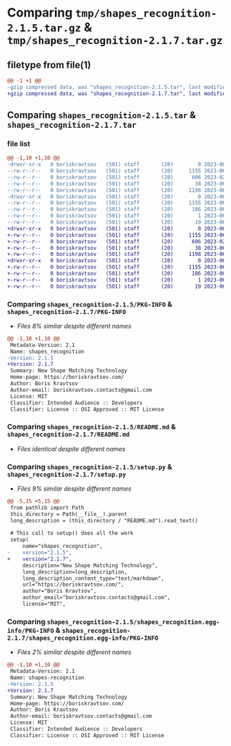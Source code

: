 # Comparing `tmp/shapes_recognition-2.1.5.tar.gz` & `tmp/shapes_recognition-2.1.7.tar.gz`

## filetype from file(1)

```diff
@@ -1 +1 @@
-gzip compressed data, was "shapes_recognition-2.1.5.tar", last modified: Sun Jun 18 11:43:26 2023, max compression
+gzip compressed data, was "shapes_recognition-2.1.7.tar", last modified: Sun Jun 18 17:24:54 2023, max compression
```

## Comparing `shapes_recognition-2.1.5.tar` & `shapes_recognition-2.1.7.tar`

### file list

```diff
@@ -1,10 +1,10 @@
-drwxr-xr-x   0 boriskravtsov   (501) staff       (20)        0 2023-06-18 11:43:26.565425 shapes_recognition-2.1.5/
--rw-r--r--   0 boriskravtsov   (501) staff       (20)     1155 2023-06-18 11:43:26.565160 shapes_recognition-2.1.5/PKG-INFO
--rw-r--r--   0 boriskravtsov   (501) staff       (20)      606 2023-02-16 10:59:45.000000 shapes_recognition-2.1.5/README.md
--rw-r--r--   0 boriskravtsov   (501) staff       (20)       38 2023-06-18 11:43:26.565497 shapes_recognition-2.1.5/setup.cfg
--rw-r--r--   0 boriskravtsov   (501) staff       (20)     1198 2023-06-18 11:41:42.000000 shapes_recognition-2.1.5/setup.py
-drwxr-xr-x   0 boriskravtsov   (501) staff       (20)        0 2023-06-18 11:43:26.564811 shapes_recognition-2.1.5/shapes_recognition.egg-info/
--rw-r--r--   0 boriskravtsov   (501) staff       (20)     1155 2023-06-18 11:43:26.000000 shapes_recognition-2.1.5/shapes_recognition.egg-info/PKG-INFO
--rw-r--r--   0 boriskravtsov   (501) staff       (20)      186 2023-06-18 11:43:26.000000 shapes_recognition-2.1.5/shapes_recognition.egg-info/SOURCES.txt
--rw-r--r--   0 boriskravtsov   (501) staff       (20)        1 2023-06-18 11:43:26.000000 shapes_recognition-2.1.5/shapes_recognition.egg-info/dependency_links.txt
--rw-r--r--   0 boriskravtsov   (501) staff       (20)       19 2023-06-18 11:43:26.000000 shapes_recognition-2.1.5/shapes_recognition.egg-info/top_level.txt
+drwxr-xr-x   0 boriskravtsov   (501) staff       (20)        0 2023-06-18 17:24:54.728505 shapes_recognition-2.1.7/
+-rw-r--r--   0 boriskravtsov   (501) staff       (20)     1155 2023-06-18 17:24:54.728194 shapes_recognition-2.1.7/PKG-INFO
+-rw-r--r--   0 boriskravtsov   (501) staff       (20)      606 2023-02-16 10:59:45.000000 shapes_recognition-2.1.7/README.md
+-rw-r--r--   0 boriskravtsov   (501) staff       (20)       38 2023-06-18 17:24:54.728577 shapes_recognition-2.1.7/setup.cfg
+-rw-r--r--   0 boriskravtsov   (501) staff       (20)     1198 2023-06-18 15:08:40.000000 shapes_recognition-2.1.7/setup.py
+drwxr-xr-x   0 boriskravtsov   (501) staff       (20)        0 2023-06-18 17:24:54.727790 shapes_recognition-2.1.7/shapes_recognition.egg-info/
+-rw-r--r--   0 boriskravtsov   (501) staff       (20)     1155 2023-06-18 17:24:54.000000 shapes_recognition-2.1.7/shapes_recognition.egg-info/PKG-INFO
+-rw-r--r--   0 boriskravtsov   (501) staff       (20)      186 2023-06-18 17:24:54.000000 shapes_recognition-2.1.7/shapes_recognition.egg-info/SOURCES.txt
+-rw-r--r--   0 boriskravtsov   (501) staff       (20)        1 2023-06-18 17:24:54.000000 shapes_recognition-2.1.7/shapes_recognition.egg-info/dependency_links.txt
+-rw-r--r--   0 boriskravtsov   (501) staff       (20)       19 2023-06-18 17:24:54.000000 shapes_recognition-2.1.7/shapes_recognition.egg-info/top_level.txt
```

### Comparing `shapes_recognition-2.1.5/PKG-INFO` & `shapes_recognition-2.1.7/PKG-INFO`

 * *Files 8% similar despite different names*

```diff
@@ -1,10 +1,10 @@
 Metadata-Version: 2.1
 Name: shapes_recognition
-Version: 2.1.5
+Version: 2.1.7
 Summary: New Shape Matching Technology
 Home-page: https://boriskravtsov.com/
 Author: Boris Kravtsov
 Author-email: boriskravtsov.contacts@gmail.com
 License: MIT
 Classifier: Intended Audience :: Developers
 Classifier: License :: OSI Approved :: MIT License
```

### Comparing `shapes_recognition-2.1.5/README.md` & `shapes_recognition-2.1.7/README.md`

 * *Files identical despite different names*

### Comparing `shapes_recognition-2.1.5/setup.py` & `shapes_recognition-2.1.7/setup.py`

 * *Files 9% similar despite different names*

```diff
@@ -5,15 +5,15 @@
 from pathlib import Path
 this_directory = Path(__file__).parent
 long_description = (this_directory / "README.md").read_text()
 
 # This call to setup() does all the work
 setup(
     name="shapes_recognition",
-    version="2.1.5",
+    version="2.1.7",
     description="New Shape Matching Technology",
     long_description=long_description,
     long_description_content_type="text/markdown",
     url="https://boriskravtsov.com/",
     author="Boris Kravtsov",
     author_email="boriskravtsov.contacts@gmail.com",
     license="MIT",
```

### Comparing `shapes_recognition-2.1.5/shapes_recognition.egg-info/PKG-INFO` & `shapes_recognition-2.1.7/shapes_recognition.egg-info/PKG-INFO`

 * *Files 2% similar despite different names*

```diff
@@ -1,10 +1,10 @@
 Metadata-Version: 2.1
 Name: shapes-recognition
-Version: 2.1.5
+Version: 2.1.7
 Summary: New Shape Matching Technology
 Home-page: https://boriskravtsov.com/
 Author: Boris Kravtsov
 Author-email: boriskravtsov.contacts@gmail.com
 License: MIT
 Classifier: Intended Audience :: Developers
 Classifier: License :: OSI Approved :: MIT License
```

